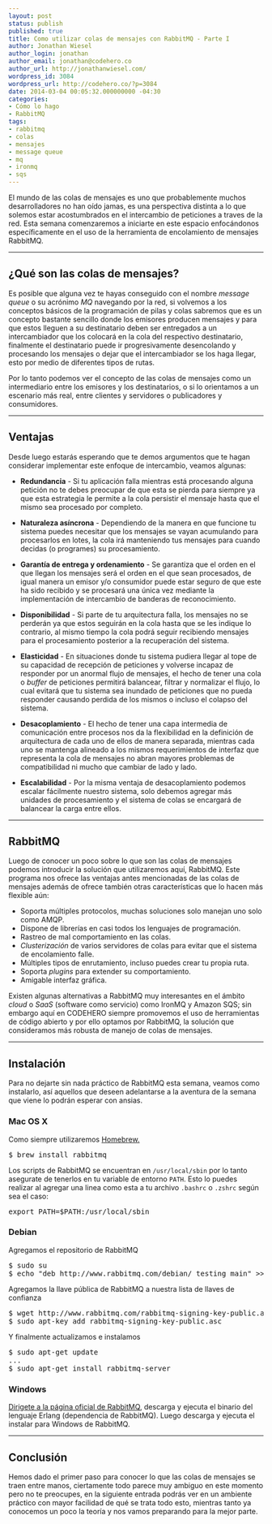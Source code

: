 ```yaml
---
layout: post
status: publish
published: true
title: Como utilizar colas de mensajes con RabbitMQ - Parte I
author: Jonathan Wiesel
author_login: jonathan
author_email: jonathan@codehero.co
author_url: http://jonathanwiesel.com/
wordpress_id: 3084
wordpress_url: http://codehero.co/?p=3084
date: 2014-03-04 00:05:32.000000000 -04:30
categories:
- Cómo lo hago
- RabbitMQ
tags:
- rabbitmq
- colas
- mensajes
- message queue
- mq
- ironmq
- sqs
---
```

<p>El mundo de las colas de mensajes es uno que probablemente muchos desarrolladores no han oído jamas, es una perspectiva distinta a lo que solemos estar acostumbrados en el intercambio de peticiones a traves de la red. Esta semana comenzaremos a iniciarte en este espacio enfocándonos específicamente en el uso de la herramienta de encolamiento de mensajes RabbitMQ.</p>

<hr />

<h2>¿Qué son las colas de mensajes?</h2>

<p>Es posible que alguna vez te hayas conseguido con el nombre <em>message queue</em> o su acrónimo <em>MQ</em> navegando por la red, si volvemos a los conceptos básicos de la programación de pilas y colas sabremos que es un concepto bastante sencillo donde los emisores producen mensajes y para que estos lleguen a su destinatario deben ser entregados a un intercambiador que los colocará en la cola del respectivo destinatario, finalmente el destinatario puede ir progresivamente desencolando y procesando los mensajes o dejar que el intercambiador se los haga llegar, esto por medio de diferentes tipos de rutas.</p>

<p>Por lo tanto podemos ver el concepto de las colas de mensajes como un intermediario entre los emisores y los destinatarios, o si lo orientamos a un escenario más real, entre clientes y servidores o publicadores y consumidores.</p>

<hr />

<h2>Ventajas</h2>

<p>Desde luego estarás esperando que te demos argumentos que te hagan considerar implementar este enfoque de intercambio, veamos algunas:</p>

<ul>
<li><p><strong>Redundancia</strong> - Si tu aplicación falla mientras está procesando alguna petición no te debes preocupar de que esta se pierda para siempre ya que esta estrategia le permite a la cola persistir el mensaje hasta que el mismo sea procesado por completo.</p></li>
<li><p><strong>Naturaleza asíncrona</strong> - Dependiendo de la manera en que funcione tu sistema puedes necesitar que los mensajes se vayan acumulando para procesarlos en lotes, la cola irá manteniendo tus mensajes para cuando decidas (o programes) su procesamiento.</p></li>
<li><p><strong>Garantía de entrega y ordenamiento</strong> - Se garantiza que el orden en el que llegan los mensajes será el orden en el que sean procesados, de igual manera un emisor y/o consumidor puede estar seguro de que este ha sido recibido y se procesará una única vez mediante la implementación de intercambio de banderas de reconocimiento.</p></li>
<li><p><strong>Disponibilidad</strong> - Si parte de tu arquitectura falla, los mensajes no se perderán ya que estos seguirán en la cola hasta que se les indique lo contrario, al mismo tiempo la cola podrá seguir recibiendo mensajes para el procesamiento posterior a la recuperación del sistema.</p></li>
<li><p><strong>Elasticidad</strong> - En situaciones donde tu sistema pudiera llegar al tope de su capacidad de recepción de peticiones y volverse incapaz de responder por un anormal flujo de mensajes, el hecho de tener una cola o <em>buffer</em> de peticiones permitirá balancear, filtrar y normalizar el flujo, lo cual evitará que tu sistema sea inundado de peticiones que no pueda responder causando perdida de los mismos o incluso el colapso del sistema.</p></li>
<li><p><strong>Desacoplamiento</strong> - El hecho de tener una capa intermedia de comunicación entre procesos nos da la flexibilidad en la definición de arquitectura de cada uno de ellos de manera separada, mientras cada uno se mantenga alineado a los mismos requerimientos de interfaz que representa la cola de mensajes no abran mayores problemas de compatibilidad ni mucho que cambiar de lado y lado.</p></li>
<li><p><strong>Escalabilidad</strong> - Por la misma ventaja de desacoplamiento podemos escalar fácilmente nuestro sistema, solo debemos agregar más unidades de procesamiento y el sistema de colas se encargará de balancear la carga entre ellos.</p></li>
</ul>

<hr />

<h2>RabbitMQ</h2>

<p>Luego de conocer un poco sobre lo que son las colas de mensajes podemos introducir la solución que utilizaremos aquí, RabbitMQ. Este programa nos ofrece las ventajas antes mencionadas de las colas de mensajes además de ofrece también otras características que lo hacen más flexible aún:</p>

<ul>
<li>Soporta múltiples protocolos, muchas soluciones solo manejan uno solo como AMQP.</li>
<li>Dispone de librerías en casi todos los lenguajes de programación.</li>
<li>Rastreo de mal comportamiento en las colas.</li>
<li><em>Clusterización</em> de varios servidores de colas para evitar que el sistema de encolamiento falle.</li>
<li>Múltiples tipos de enrutamiento, incluso puedes crear tu propia ruta.</li>
<li>Soporta <em>plugins</em> para extender su comportamiento.</li>
<li>Amigable interfaz gráfica.</li>
</ul>

<p>Existen algunas alternativas a RabbitMQ muy interesantes en el ámbito <em>cloud</em> o <em>SaaS</em> (software como servicio) como IronMQ y Amazon SQS; sin embargo aquí en CODEHERO siempre promovemos el uso de herramientas de código abierto y por ello optamos por RabbitMQ, la solución que consideramos más robusta de manejo de colas de mensajes.</p>

<hr />

<h2>Instalación</h2>

<p>Para no dejarte sin nada práctico de RabbitMQ esta semana, veamos como instalarlo, así aquellos que deseen adelantarse a la aventura de la semana que viene lo podrán esperar con ansias.</p>

<h3>Mac OS X</h3>

<p>Como siempre utilizaremos <a href="http://codehero.co/como-lo-hago-instalar-homebrew/">Homebrew.</a></p>

<pre>$ brew install rabbitmq
</pre>

<p>Los scripts de RabbitMQ se encuentran en <code>/usr/local/sbin</code> por lo tanto asegurate de tenerlos en tu variable de entorno <code>PATH</code>. Esto lo puedes realizar al agregar una linea como esta a tu archivo <code>.bashrc</code> o <code>.zshrc</code> según sea el caso:</p>

<pre>export PATH=$PATH:/usr/local/sbin
</pre>

<h3>Debian</h3>

<p>Agregamos el repositorio de RabbitMQ</p>

<pre>$ sudo su
$ echo "deb http://www.rabbitmq.com/debian/ testing main" >> /etc/apt/sources.list
</pre>

<p>Agregamos la llave pública de RabbitMQ a nuestra lista de llaves de confianza</p>

<pre>$ wget http://www.rabbitmq.com/rabbitmq-signing-key-public.asc
$ sudo apt-key add rabbitmq-signing-key-public.asc
</pre>

<p>Y finalmente actualizamos e instalamos</p>

<pre>$ sudo apt-get update
...
$ sudo apt-get install rabbitmq-server
</pre>

<h3>Windows</h3>

<p><a href="http://www.rabbitmq.com/install-windows.html">Dirigete a la página oficial de RabbitMQ</a>, descarga y ejecuta el binario del lenguaje Erlang (dependencia de RabbitMQ). Luego descarga y ejecuta el instalar para Windows de RabbitMQ.</p>

<hr />

<h2>Conclusión</h2>

<p>Hemos dado el primer paso para conocer lo que las colas de mensajes se traen entre manos, ciertamente todo parece muy ambiguo en este momento pero no te preocupes, en la siguiente entrada podrás ver en un ambiente práctico con mayor facilidad de qué se trata todo esto, mientras tanto ya conocemos un poco la teoría y nos vamos preparando para la mejor parte.</p>
